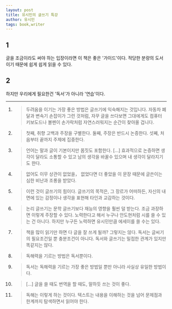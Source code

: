 ```yaml
---
layout: post
title: 유시민의 글쓰기 특강
author: 유시민
tags: book,writer
---
```


## 1
글을 조금이라도 써야 하는 입장이라면 이 책은 좋은 '가이드'이다. 적당한 분량의 도서이기 때문에 쉽게 쉽게 읽을 수 있다.

## 2
하지만 우리에게 필요한건 '독서'가 아니라 '연습'이다.

---

1. > 두려움을 이기는 가장 좋은 방법은 글쓰기에 익숙해지는 것입니다. 자동차 폐달과 변속기 손잡이가 그런 것처럼, 자꾸 글을 쓰다보면 그대에게도 컴퓨터 키보도드나 볼펜이 손가락처럼 자연스러워지는 순간이 찾아올 겁니다.

2. > 첫째, 취향 고백과 주장을 구별한다. 둘째, 주장은 반드시 논증한다. 섯쪠, 처음부터 끝까지 주제에 집중한다.

3. > 언어는 말과 글이 기본이지만 몸짓도 포함한다. [...] 효과적으로 논증하면 생각이 달라도 소통할 수 있고 남의 생각을 바꿀수 있으며 내 생각이 달라지기도 한다.

4. > 없어도 이무 상관이 없었을， 없었다면 더 좋았을 이 문장 때문에 글쓴이는 심한 비난과 조롱을 받았다.

5. > 이런 것이 글쓰기의 힘이다. 글쓰기의 목적은, 그 장르가 어떠하든, 자신의 내면에 있는 감정이나 생각을 표현해 타인과 교감하는 것이다.

6. > 논리 글쓰기는 문학 글쓰기보다 재능의 영향을 훨씬 덜 받는다. 조금 과장하면 이렇게 주장할 수 있다. 노력한다고 해서 누구나 안도현처럼 시를 쓸 수 있는 건 아니다. 하지만 누구든 노력하면 유시민만큼 에세이를 쓸 수는 있다.

7. > 책을 많이 읽기만 하면 다 글을 잘 쓰게 될까? 그렇지는 않다. 독서는 글씨기의 필요조건일 뿐 충분조건이 아니다. 독서와 글쓰기는 밀접한 관계가 있지만 똑같지는 않다.

8. > 독해력을 기르는 방법은 독서뿐이다.

9. > 독서는 독해력을 기르는 가장 좋은 방법일 뿐만 아니라 사실상 유일한 방법이다.

10. > [...] 글을 쓸 때도 번역을 할 때도, 말하듯 쓰는 것이 좋다.

11. > 독해는 이렇게 하는 것이다. 텍스트는 내용을 이해하는 것을 넘어 문제점과 한계까지 탐색하면서 읽어야 한다.
